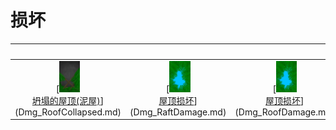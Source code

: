 # 损坏  
<br>  |  <br>  |  <br>  |  <br>  
 :----:    |   :----:    |   :----:    |   :----:    
[<img decoding="async" src="Sprite/CollapsedRoof.png" href="a.md" style="max-width:50px;max-height:50px;"><br>[坍塌的屋顶(泥屋)](Dmg_RoofCollapsed.md)](Dmg_RoofCollapsed.md)  |  [<img decoding="async" src="Sprite/RoofDamage.png" href="a.md" style="max-width:50px;max-height:50px;"><br>[屋顶损坏](Dmg_RaftDamage.md)](Dmg_RaftDamage.md)  |  [<img decoding="async" src="Sprite/RoofDamage.png" href="a.md" style="max-width:50px;max-height:50px;"><br>[屋顶损坏](Dmg_RoofDamage.md)](Dmg_RoofDamage.md)  |    


<script>document.title="损坏 - 卡牌生存百科 Card Survival Wiki";</script>